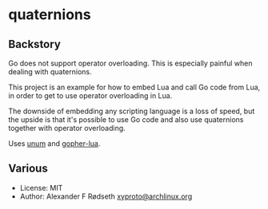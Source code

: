 # quaternions

Backstory
---

Go does not support operator overloading. This is especially painful when dealing with quaternions.

This project is an example for how to embed Lua and call Go code from Lua, in order to get to use operator overloading in Lua.

The downside of embedding any scripting language is a loss of speed, but the upside is that it's possible to use Go code and also use quaternions together with operator overloading.

Uses [unum](https://github.com/go-utils/unum) and [gopher-lua](https://github.com/yuin/gopher-lua).

Various
---
* License: MIT
* Author: Alexander F Rødseth <xyproto@archlinux.org>

